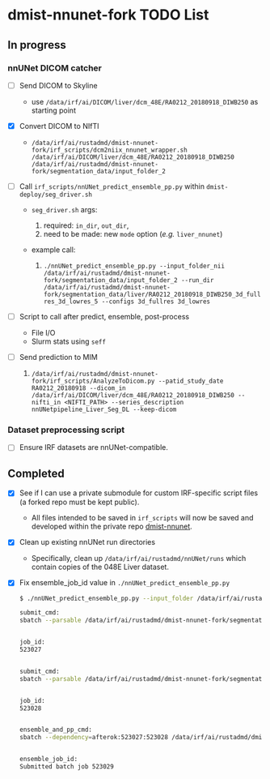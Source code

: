 # dmist-nnunet-fork TODO List

## In progress

### nnUNet DICOM catcher

- [ ] Send DICOM to Skyline

  - use `/data/irf/ai/DICOM/liver/dcm_48E/RA0212_20180918_DIWB250` as starting point

- [x] Convert DICOM to NIfTI

  - `/data/irf/ai/rustadmd/dmist-nnunet-fork/irf_scripts/dcm2niix_nnunet_wrapper.sh /data/irf/ai/DICOM/liver/dcm_48E/RA0212_20180918_DIWB250 /data/irf/ai/rustadmd/dmist-nnunet-fork/segmentation_data/input_folder_2`

- [ ] Call `irf_scripts/nnUNet_predict_ensemble_pp.py` within `dmist-deploy/seg_driver.sh`

  - `seg_driver.sh` args:
     1. required: `in_dir`, `out_dir`,
     2. need to  be made: new `mode` option (*e.g.* `liver_nnunet`)

  - example call:

     1. `./nnUNet_predict_ensemble_pp.py --input_folder_nii /data/irf/ai/rustadmd/dmist-nnunet-fork/segmentation_data/input_folder_2 --run_dir /data/irf/ai/rustadmd/dmist-nnunet-fork/segmentation_data/liver/RA0212_20180918_DIWB250_3d_fullres_3d_lowres_5 --configs 3d_fullres 3d_lowres`

- [ ] Script to call after predict, ensemble, post-process

  - File I/O
  - Slurm stats using `seff`

- [ ] Send prediction to MIM

  1. `/data/irf/ai/rustadmd/dmist-nnunet-fork/irf_scripts/AnalyzeToDicom.py --patid_study_date RA0212_20180918 --dicom_in /data/irf/ai/DICOM/liver/dcm_48E/RA0212_20180918_DIWB250 --nifti_in <NIFTI_PATH> --series_description nnUNetpipeline_Liver_Seg_DL --keep-dicom`

### Dataset preprocessing script

- [ ] Ensure IRF datasets are nnUNet-compatible.

## Completed

- [x] See if I can use a private submodule for custom IRF-specific script files (a forked repo must be kept public).
  
  - All files intended to be saved in `irf_scripts` will now be saved and developed within the private repo [dmist-nnunet](https://github.com/niaid/dmist-nnunet).

- [x] Clean up existing nnUNet run directories

  - Specifically, clean up `/data/irf/ai/rustadmd/nnUNet/runs` which contain copies of the 048E Liver dataset.

- [x] Fix ensemble_job_id value in `./nnUNet_predict_ensemble_pp.py`

  ```bash
  $ ./nnUNet_predict_ensemble_pp.py --input_folder /data/irf/ai/rustadmd/dmist-nnunet-fork/segmentation_data/input_folder --run_dir /data/irf/ai/rustadmd/dmist-nnunet-fork/segmentation_data/liver/RA0212_20180918_DIWB250_3d_fullres_3d_lowres --configs 3d_fullres 3d_lowres

  submit_cmd:
  sbatch --parsable /data/irf/ai/rustadmd/dmist-nnunet-fork/segmentation_data/liver/RA0212_20180918_DIWB250_3d_fullres_3d_lowres/nnUNet_array_predict_3d_fullres.slurm


  job_id:
  523027


  submit_cmd:
  sbatch --parsable /data/irf/ai/rustadmd/dmist-nnunet-fork/segmentation_data/liver/RA0212_20180918_DIWB250_3d_fullres_3d_lowres/nnUNet_array_predict_3d_lowres.slurm


  job_id:
  523028


  ensemble_and_pp_cmd:
  sbatch --dependency=afterok:523027:523028 /data/irf/ai/rustadmd/dmist-nnunet-fork/segmentation_data/liver/RA0212_20180918_DIWB250_3d_fullres_3d_lowres/nnUNet_ensemble_and_pp.slurm


  ensemble_job_id:
  Submitted batch job 523029
  ```
